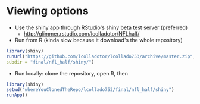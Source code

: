 # Viewing options

* Use the shiny app through RStudio's shiny beta test server (preferred)
	* http://glimmer.rstudio.com/lcolladotor/NFLhalf/
* Run from R (kinda slow because it download's the whole repository)

```r
library(shiny)
runUrl("https://github.com/lcolladotor/lcollado753/archive/master.zip",
subdir = "final/nfl_half/shiny/")
```
* Run locally: clone the repository, open R, then
```r
library(shiny)
setwd("whereYouClonedTheRepo/lcollado753/final/nfl_half/shiny")
runApp()
```

